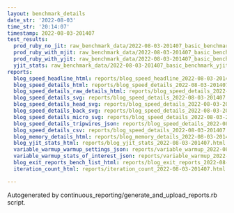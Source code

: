```yaml
---
layout: benchmark_details
date_str: '2022-08-03'
time_str: '20:14:07'
timestamp: 2022-08-03-201407
test_results:
  prod_ruby_no_jit: raw_benchmark_data/2022-08-03-201407_basic_benchmark_prod_ruby_no_jit.json
  prod_ruby_with_mjit: raw_benchmark_data/2022-08-03-201407_basic_benchmark_prod_ruby_with_mjit.json
  prod_ruby_with_yjit: raw_benchmark_data/2022-08-03-201407_basic_benchmark_prod_ruby_with_yjit.json
  yjit_stats: raw_benchmark_data/2022-08-03-201407_basic_benchmark_yjit_stats.json
reports:
  blog_speed_headline_html: reports/blog_speed_headline_2022-08-03-201407.html
  blog_speed_details_html: reports/blog_speed_details_2022-08-03-201407.html
  blog_speed_details_raw_details_html: reports/blog_speed_details_2022-08-03-201407.raw_details.html
  blog_speed_details_svg: reports/blog_speed_details_2022-08-03-201407.svg
  blog_speed_details_head_svg: reports/blog_speed_details_2022-08-03-201407.head.svg
  blog_speed_details_back_svg: reports/blog_speed_details_2022-08-03-201407.back.svg
  blog_speed_details_micro_svg: reports/blog_speed_details_2022-08-03-201407.micro.svg
  blog_speed_details_tripwires_json: reports/blog_speed_details_2022-08-03-201407.tripwires.json
  blog_speed_details_csv: reports/blog_speed_details_2022-08-03-201407.csv
  blog_memory_details_html: reports/blog_memory_details_2022-08-03-201407.html
  blog_yjit_stats_html: reports/blog_yjit_stats_2022-08-03-201407.html
  variable_warmup_warmup_settings_json: reports/variable_warmup_2022-08-03-201407.warmup_settings.json
  variable_warmup_stats_of_interest_json: reports/variable_warmup_2022-08-03-201407.stats_of_interest.json
  blog_exit_reports_bench_list_html: reports/blog_exit_reports_2022-08-03-201407.bench_list.html
  iteration_count_html: reports/iteration_count_2022-08-03-201407.html

---
```

Autogenerated by continuous_reporting/generate_and_upload_reports.rb script.
